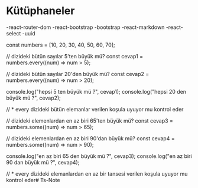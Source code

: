 # Kütüphaneler

-react-router-dom
-react-bootstrap
-bootstrap
-react-markdown
-react-select
-uuid

const numbers = [10, 20, 30, 40, 50, 60, 70];

// dizideki bütün sayılar 5'ten büyük mü? const cevap1 = numbers.every((num) => num > 5);

// dizideki bütün sayılar 20'den büyük mü? const cevap2 = numbers.every((num) => num > 20);

console.log("hepsi 5 ten büyük mü ?", cevap1); console.log("hepsi 20 den büyük mü ?", cevap2);

// * every dizideki bütün elemanlar verilen koşula uyuyor mu kontrol eder

// dizideki elemenlardan en az biri 65'ten büyük mü? const cevap3 = numbers.some((num) => num > 65);

// dizideki elemenlardan en az biri 90'dan büyük mü? const cevap4 = numbers.some((num) => num > 90);

console.log("en az biri 65 den büyük mü ?", cevap3); console.log("en az biri 90 dan büyük mü ?", cevap4);

// * every dizideki elemanlardan en az bir tansesi verilen koşula uyuyor mu kontrol eder# Ts-Note
